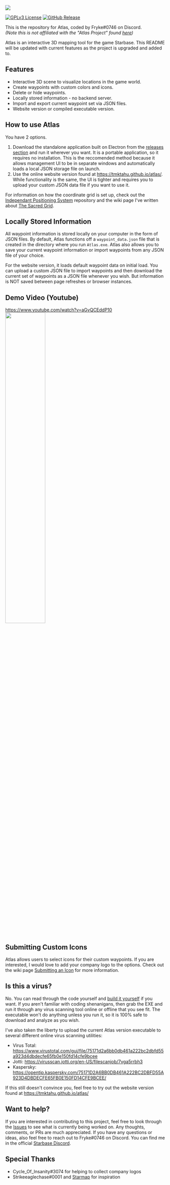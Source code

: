 ![](https://i.imgur.com/apTDwvA.png)

[![GPLv3 License](https://img.shields.io/static/v1?label=Licence&message=GPL%20v3&color=green)](https://opensource.org/licenses/) [![GitHub Release](https://img.shields.io/static/v1?label=Version&message=1.0.0&color=blue)]()

This is the repository for Atlas, coded by Fryke#0746 on Discord.
<br>
_(Note this is not affiliated with the "Atlas Project" found [here](https://discord.gg/TURc9vNu))_

Atlas is an interactive 3D mapping tool for the game Starbase. This README will be updated with current features as the project is upgraded and added to.

## Features

- Interactive 3D scene to visualize locations in the game world.
- Create waypoints with custom colors and icons.
- Delete or hide waypoints.
- Locally stored information - no backend server.
- Import and export current waypoint set via JSON files.
- Website version or compiled executable version.

## How to use Atlas

You have 2 options.

1. Download the standalone application built on Electron from the [releases section](https://github.com/Tmktahu/atlas/releases) and run it wherever you want. It is a portable application, so it requires no installation. This is the reccomended method because it allows management UI to be in separate windows and automatically loads a local JSON storage file on launch.
2. Use the online website version found at https://tmktahu.github.io/atlas/. While functionality is the same, the UI is tighter and requires you to upload your custom JSON data file if you want to use it.

For information on how the coordinate grid is set up, check out the [Independant Positioning System](https://github.com/Tmktahu/IPS) repository and the wiki page I've written about [The Sacred Grid](https://github.com/Tmktahu/IPS/wiki/The-Sacred-Grid).

## Locally Stored Information

All waypoint information is stored locally on your computer in the form of JSON files. By default, Atlas functions off a `waypoint_data.json` file that is created in the directory where you run `Atlas.exe`. Atlas also allows you to save your current waypoint information or import waypoints from any JSON file of your choice.

For the website version, it loads default waypoint data on initial load. You can upload a custom JSON file to import waypoints and then download the current set of waypoints as a JSON file whenever you wish. But information is NOT saved between page refreshes or browser instances.

## Demo Video (Youtube)

https://www.youtube.com/watch?v=aGvQCEddP10
<br>
<a href="https://www.youtube.com/watch?v=aGvQCEddP10" target="_blank"><img src="https://i.imgur.com/iKY6ibM.png" width="50%"></a>

## Submitting Custom Icons

Atlas allows users to select icons for their custom waypoints. If you are interested, I would love to add your company logo to the options. Check out the wiki page [Submitting an Icon](https://github.com/Tmktahu/atlas/wiki/Submitting-an-Icon) for more information.

## Is this a virus?

No. You can read through the code yourself and [build it yourself](https://github.com/Tmktahu/atlas/wiki/How-To-Build) if you want. If you aren't familiar with coding shenanigans, then grab the EXE and run it through any virus scanning tool online or offline that you see fit. The executable won't do anything unless you run it, so it is 100% safe to download and analyze as you wish.

I've also taken the liberty to upload the current Atlas version executable to several different online virus scanning utilities:

- Virus Total: https://www.virustotal.com/gui/file/75171d2a6bb0db461a222bc2dbfd55a923d4dbdecfe65fb0e150fd14cfe9bcee
- Jotti: https://virusscan.jotti.org/en-US/filescanjob/7vga5rrbh3
- Kaspersky: https://opentip.kaspersky.com/75171D2A6BB0DB461A222BC2DBFD55A923D4DBDECFE65FB0E150FD14CFE9BCEE/

If this still doesn't convince you, feel free to try out the website version found at https://tmktahu.github.io/atlas/

## Want to help?

If you are interested in contributing to this project, feel free to look through the [Issues](https://github.com/Tmktahu/atlas/issues) to see what is currently being worked on. Any thoughts, comments, or PRs are much appreciated. If you have any questions or ideas, also feel free to reach out to Fryke#0746 on Discord. You can find me in the official [Starbase Discord](https://discord.com/invite/starbase).

## Special Thanks

- Cycle_Of_Insanity#3074 for helping to collect company logos
- Strikeeaglechase#0001 and [Starmap](https://github.com/Collective-SB/Starmap) for inspiration
